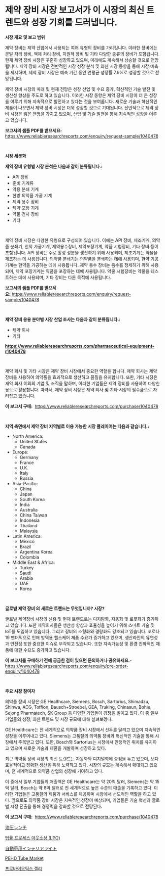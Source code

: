 <p><h1>제약 장비 시장 보고서가 이 시장의 최신 트렌드와 성장 기회를 드러냅니다.</h1></p><p><strong>시장 개요 및 보고 범위</strong></p>
<p><p>제약 장비는 제약 산업에서 사용되는 여러 유형의 장비를 가리킵니다. 이러한 장비에는 분말 처리 장비, 액체 처리 장비, 지원적 장비 및 기타 다양한 종류의 장비가 포함됩니다. 현재 제약 장비 시장은 꾸준히 성장하고 있으며, 미래에도 계속해서 상승할 것으로 전망됩니다. 제약 장비 시장은 전반적인 시장 성장 분석 및 최신 시장 동향을 통해 시장 예측을 제시하며, 제약 장비 시장은 예측 기간 동안 연평균 성장률 7.6%로 성장할 것으로 전망됩니다.</p><p>제약 장비 시장의 미래 및 현재 전망은 성장 산업 및 수요 증가, 혁신적인 기술 발전 및 생산성 향상을 주도로 하고 있습니다. 이러한 시장 동향은 제약 장비 시장이 더 큰 성장을 이루기 위해 지속적으로 발전하고 있다는 것을 보여줍니다. 새로운 기술과 혁신적인 제품이 나오면서 제약 장비 시장은 더욱 성장할 것으로 기대됩니다. 전반적으로 제약 장비 시장은 밝은 전망을 가지고 있으며, 산업 및 기술 발전을 통해 지속적인 성장을 이루고 있습니다.</p></p>
<p><strong>보고서의 샘플 PDF를 받으세요:</strong> <a href="https://www.reliableresearchreports.com/enquiry/request-sample/1040478">https://www.reliableresearchreports.com/enquiry/request-sample/1040478</a></p>
<p>&nbsp;</p>
<p><strong>시장 세분화</strong></p>
<p><strong>제약 장비 유형별 시장 분석은 다음과 같이 분류됩니다.:</strong></p>
<p><ul><li>API 장비</li><li>준비 기계류</li><li>약용 분쇄 기계</li><li>한방 의약품 가공 기계</li><li>제약 용수 장비</li><li>제약 포장 기계</li><li>약물 검사 장비</li><li>기타</li></ul></p>
<p>&nbsp;</p>
<p><p>제약 장비 시장은 다양한 유형으로 구성되어 있습니다. 이에는 API 장비, 제조기계, 의약품 분쇄기, 한약 가공기계, 제약용수장비, 제약포장기계, 약품 시험장비, 기타 장비 등이 포함됩니다. API 장비는 주로 활성 성분을 생산하기 위해 사용되며, 제조기계는 약물을 제조하는 데 사용됩니다. 의약품 분쇄기는 의약품을 분쇄하는 데에 사용되며, 한약 가공기계는 한약을 가공하는 데에 사용됩니다. 제약 용수 장비는 음수를 정제하기 위해 사용되며, 제약 포장기계는 약품을 포장하는 데에 사용됩니다. 약물 시험장비는 약물을 테스트하는 데에 사용되며, 기타 장비는 다른 목적에 사용됩니다.</p></p>
<p><strong>보고서의 샘플 PDF를 받으세요:</strong>&nbsp;<a href="https://www.reliableresearchreports.com/enquiry/request-sample/1040478">https://www.reliableresearchreports.com/enquiry/request-sample/1040478</a></p>
<p>&nbsp;</p>
<p><strong> 제약 장비 응용 분야별 시장 산업 조사는 다음과 같이 분류됩니다.:</strong></p>
<p><ul><li>제약 회사</li><li>기타</li></ul></p>
<p><strong><a href="https://www.reliableresearchreports.com/pharmaceutical-equipment-r1040478">https://www.reliableresearchreports.com/pharmaceutical-equipment-r1040478</a></strong></p>
<p>&nbsp;</p>
<p><p>제약 회사 및 기타 시장은 제약 장비 시장에서 중요한 역할을 합니다. 제약 회사는 제약 장비를 사용하여 의약품을 효과적으로 생산하고 품질을 유지합니다. 또한, 기타 시장은 제약 회사 이외의 기업 및 조직을 말하며, 이러한 기업들은 제약 장비를 사용하여 다양한 용도로 활용합니다. 따라서, 제약 장비 시장은 제약 회사 및 기타 시장의 필수품으로 자리잡고 있습니다.</p></p>
<p><strong>이 보고서 구매:</strong>&nbsp; <a href="https://www.reliableresearchreports.com/purchase/1040478">https://www.reliableresearchreports.com/purchase/1040478</a></p>
<p>&nbsp;</p>
<p><strong>지역 측면에서 제약 장비 지역별로 이용 가능한 시장 플레이어는 다음과 같습니다.:</strong></p>
<p><ul>
    <li>
        North America:
        <ul>
            <li>United States</li>
            <li>Canada</li>
        </ul>
    </li>
    <li>
        Europe:
        <ul>
            <li>Germany</li>
            <li>France</li>
            <li>U.K.</li>
            <li>Italy</li>
            <li>Russia</li>
        </ul>
    </li>
    <li>
        Asia-Pacific:
        <ul>
            <li>China</li>
            <li>Japan</li>
            <li>South Korea</li>
            <li>India</li>
            <li>Australia</li>
            <li>China Taiwan</li>
            <li>Indonesia</li>
            <li>Thailand</li>
            <li>Malaysia</li>
        </ul>
    </li>
    <li>
        Latin America:
        <ul>
            <li>Mexico</li>
            <li>Brazil</li>
            <li>Argentina Korea</li>
            <li>Colombia</li>
        </ul>
    </li>
    <li>
        Middle East & Africa:
        <ul>
            <li>Turkey</li>
            <li>Saudi</li>
            <li>Arabia</li>
            <li>UAE</li>
            <li>Korea</li>
        </ul>
    </li>
    </ul></p>
<p>&nbsp;</p>
<p><strong>글로벌 제약 장비 의 새로운 트렌드는 무엇입니까? 시장?</strong></p>
<p><p>글로벌 제약장비 시장의 신흥 및 현재 트렌드로는 디지턈화, 자동화 및 로봇화가 증가하고 있습니다. 또한 제약회사들은 생산성 향상과 효율성을 높이기 위해 스마트 기술 및 IoT를 도입하고 있습니다. 그리고 장비의 소형화와 경량화도 강조되고 있습니다. 코로나19 팬더믹으로 인해 방역용 헬스케어 제품 수요가 증가하고 있으며, 생산라인의 유연성과 안전성 또한 중요한 이슈로 부각되고 있습니다. 또한 지속가능성 및 환경 친화적인 제품에 대한 수요도 증가하고 있습니다.</p></p>
<p><strong>이 보고서를 구매하기 전에 궁금한 점이 있으면 문의하거나 공유하세요.</strong>- <a href="https://www.reliableresearchreports.com/enquiry/pre-order-enquiry/1040478">https://www.reliableresearchreports.com/enquiry/pre-order-enquiry/1040478</a></p>
<p>&nbsp;</p>
<p><strong>주요 시장 참여자</strong></p>
<p><p>의약품 장비 시장은 GE Healthcare, Siemens, Bosch, Sartorius, Shimadzu, Shinwa, ACG, Tofflon, Bausch+Stroebel, GEA, Truking, Chinasun, Bohle, Sejong Pharmatech, SK Group 등 다양한 기업들이 경쟁을 벌이고 있다. 이 중 일부 기업들의 성장, 최신 트렌드 및 시장 규모에 대해 살펴보겠다.</p><p>GE Healthcare는 전 세계적으로 의약품 장비 시장에서 선두를 달리고 있으며 지속적인 성장을 이루어내고 있다. Siemens는 고품질의 의약품 장비와 혁신적인 기술을 통해 시장에서 주목받고 있다. 또한, Bosch와 Sartorius는 시장에서 안정적인 위치를 유지하고 있으며 새로운 기술과 제품을 개발하며 성장하고 있다.</p><p>최근 의약품 장비 시장의 최신 트렌드는 자동화와 디지털화에 중점을 두고 있으며, 보다 효율적이고 정확한 생산을 위해 노력하고 있다. 시장의 규모는 계속해서 확대되고 있으며, 전 세계적으로 의약품 산업의 성장에 기여하고 있다.</p><p>이 중에서 일부 기업들의 매출액은 GE Healthcare는 약 20억 달러, Siemens는 약 15억 달러, Bosch는 약 8억 달러로 전 세계적으로 높은 수준의 매출을 기록하고 있다. 이러한 기업들은 고품질의 제품과 서비스를 제공하며 시장에서 선도적인 역할을 하고 있다. 앞으로도 의약품 장비 시장은 지속적인 성장이 예상되며, 기업들은 기술 혁신과 글로벌 시장 진출을 통해 경쟁력을 강화할 것으로 전망된다.</p></p>
<p><strong>이 보고서 구매:</strong>&nbsp;&nbsp;<a href="https://www.reliableresearchreports.com/purchase/1040478">https://www.reliableresearchreports.com/purchase/1040478</a></p>
<p><p><a href="https://github.com/EstelWisozk1/Market-Research-Report-List-1/blob/main/885842731318.md">油圧レンチ</a></p><p><a href="https://github.com/akzkkws047661437/Market-Research-Report-List-1/blob/main/429206328801.md">법률 프로세스 아웃소싱 (LPO)</a></p><p><a href="https://github.com/lrlmopnhwd79300/Market-Research-Report-List-1/blob/main/953259831317.md">自動車用インテリアライト</a></p><p><a href="https://issuu.com/reportprime-2/docs/pehd-tube-market-size-2030.pptx">PEHD Tube Market</a></p><p><a href="https://github.com/vsckjg50460/Market-Research-Report-List-1/blob/main/237669628802.md">프로바이오틱스 젤리</a></p></p>